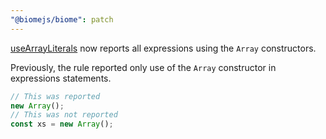 ```yaml
---
"@biomejs/biome": patch
---
```


[useArrayLiterals](https://biomejs.dev/linter/rules/use-array-literals/) now reports all expressions using the `Array` constructors.

Previously, the rule reported only use of the `Array` constructor in expressions statements.

```js
// This was reported
new Array();
// This was not reported
const xs = new Array();
```

